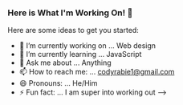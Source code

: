 ### Here is What I'm Working On! 👋

Here are some ideas to get you started:

- 🔭 I’m currently working on ... Web design
- 🌱 I’m currently learning ... JavaScript
- 💬 Ask me about ... Anything
- 📫 How to reach me: ... codyrabie1@gmail.com
- 😄 Pronouns: ... He/Him
- ⚡ Fun fact: ... I am super into working out
-->
